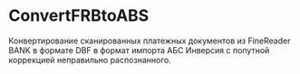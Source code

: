 # ConvertFRBtoABS
Конвертирование сканированных платежных документов из FineReader BANK в формате DBF в формат импорта АБС Инверсия с попутной коррекцией неправильно распознанного.
